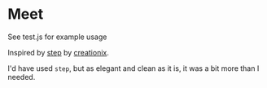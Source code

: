 # Meet

See test.js for example usage

Inspired by [step](https://github.com/creationix/step) by 
[creationix](https://github.com/creationix).

I'd have used `step`, but as elegant and clean as it is, it was a bit more than I needed.




